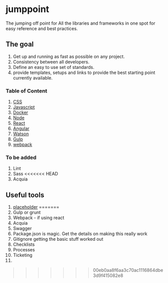 # jumppoint
The jumping off point for All the libraries and frameworks in one spot for easy reference and best practices. 

## The goal 
1. Get up and running as fast as possible on any project.
2. Consistency between all developers.
3. Define an easy to use set of standards.
4. provide templates, setups and links to provide the best 
   starting point currently available.

### Table of Content

1. [CSS](css.md)
1. [Javascript](javascript.md)
1. [Docker](docker.md)
1. [Node](node.md)
1. [React](react.md)
1. [Angular](angular.md)
1. [Watson](watson.md)
1. [Gulp](gulp.md)
1. [webpack](webpack.md)

### To be added

1. Lint
2. Sass
<<<<<<< HEAD
5. Acquia 

## Useful tools
1. [placeholder](https://placeholder.com/)
=======
3. Gulp or grunt
4. Webpack - if using react
5. Acquia 
6. Swagger
7. Package.json is magic. Get the details on making this really work
8. Gitignore getting the basic stuff worked out
9. Checklists
1. Processes
2. Ticketing
3. 



>>>>>>> 00eb0aa8f6aa3c70ac1116864dbe3d9f415082e8
